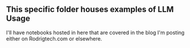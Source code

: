 ## This specific folder houses examples of LLM Usage ##
I'll have notebooks hosted in here that are covered in the blog I'm posting either on Rodrigtech.com or elsewhere.
